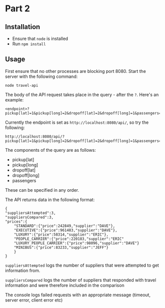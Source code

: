 # Part 2

## Installation

- Ensure that `node` is installed
- Run `npm install`

## Usage

First ensure that no other processes are blocking port 8080. Start the server with the following command:

```
node travel-api
```

The body of the API request takes place in the query - after the `?`. Here's an example:

```
<endpoint>?pickup[lat]=1&pickup[long]=2&dropoff[lat]=2&dropoff[long]=1&passengers=3
```

Currently the endpoint is set as `http://localhost:8080/api/`, so try the following:

```
http://localhost:8080/api/?pickup[lat]=1&pickup[long]=2&dropoff[lat]=2&dropoff[long]=1&passengers=3
```

The components of the query are as follows:

- pickup[lat]
- pickup[long]
- dropoff[lat]
- dropoff[long]
- passengers

These can be specified in any order.

The API returns data in the following format:

```
{
"suppliersAttempted":3,
"suppliersCompared":3,
"prices":{
    "STANDARD":{"price":242849,"supplier":"DAVE"},
    "EXECUTIVE":{"price":961483,"supplier":"DAVE"},
    "LUXURY":{"price":58314,"supplier":"ERIC"},
    "PEOPLE_CARRIER":{"price":220183,"supplier":"ERIC"
    "LUXURY_PEOPLE_CARRIER":{"price":98096,"supplier":"DAVE"}
    "MINIBUS":{"price":83233,"supplier":"JEFF"}
    }
}
```

`suppliersAttempted` logs the number of suppliers that were attempted to get information from.

`suppliersCompared` logs the number of suppliers that responded with travel information and were therefore included in the comparison

The console logs failed requests with an appropriate message (timeout, server error, client error etc)
